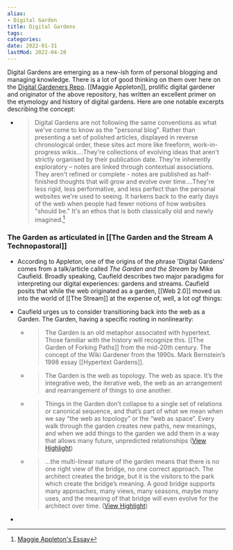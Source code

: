 ```yaml
---
alias:
- Digital Garden
title: Digital Gardens
tags:
categories:
date: 2022-01-31
lastMod: 2022-04-20
---
```



Digital Gardens are emerging as a new-ish form of personal blogging and managing knowledge. There is a lot of good thinking on them over here on the [Digital Gardeners Repo](https://github.com/MaggieAppleton/digital-gardeners).
[[Maggie Appleton]], prolific digital gardener and originator of the above repository, has written an excellent primer on the etymology and history of digital gardens. Here are one notable excerpts describing the concept:

  + >Digital Gardens are not following the same conventions as what we've come to know as the "personal blog". Rather than presenting a set of polished articles, displayed in reverse chronological order, these sites act more like freeform, work-in-progress wikis....They're collections of evolving ideas that aren't strictly organised by their publication date. They're inherently exploratory – notes are linked through contextual associations. They aren't refined or complete - notes are published as half-finished thoughts that will grow and evolve over time....They're less rigid, less performative, and less perfect than the personal websites we're used to seeing. It harkens back to the early days of the web when people had fewer notions of how websites "should be." It's an ethos that is both classically old and newly imagined.[^1]

### The Garden as articulated in [[The Garden and the Stream A Technopastoral]]

  + According to Appleton, one of the origins of the phrase 'Digital Gardens' comes from a talk/article called *The Garden and the Stream* by Mike Caufield. Broadly speaking, Caufield describes two major paradigms for interpreting our digital experiences: gardens and streams. Caufield posits that while the web originated as a garden, [[Web 2.0]] moved us into the world of [[The Stream]] at the expense of, well, a lot ogf things:

  + Caufield urges us to consider transitioning back into the web as a Garden. The Garden, having a specific rooting in nonlinearity:
    + >The Garden is an old metaphor associated with hypertext. Those familiar with the history will recognize this. [[The Garden of Forking Paths]] from the mid-20th century. The concept of the Wiki Gardener from the 1990s. Mark Bernstein’s 1998 essay [[Hypertext Gardens]].

    + >The Garden is the web as topology. The web as space. It’s the integrative web, the iterative web, the web as an arrangement and rearrangement of things to one another.

    + >Things in the Garden don’t collapse to a single set of relations or canonical sequence, and that’s part of what we mean when we say “the web as topology” or the “web as space”. Every walk through the garden creates new paths, new meanings, and when we add things to the garden we add them in a way that allows many future, unpredicted relationships ([View Highlight](https://instapaper.com/read/1442012440/17371009))

    + > ...the multi-linear nature of the garden means that there is no one right view of the bridge, no one correct approach. The architect creates the bridge, but it is the visitors to the park which create the bridge’s meaning. A good bridge supports many approaches, many views, many seasons, maybe many uses, and the meaning of that bridge will even evolve for the architect over time. ([View Highlight](https://instapaper.com/read/1442012440/17371011))

  + [^1]: [Maggie Appleton's Essay](https://maggieappleton.com/garden-history)

